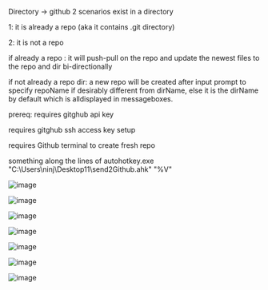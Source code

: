 Directory -> github
2 scenarios exist in a directory

1: it is already a repo (aka it contains .git directory)

2: it is not a repo

if already a repo :
it will push-pull on the repo and update the newest files to the repo and dir bi-directionally

if not already a repo dir:
a new repo will be created after input prompt to specify repoName if desirably different from dirName, else it is the dirName by default which is alldisplayed in messageboxes.

prereq:
requires gitghub api key

requires gitghub ssh access key setup

requires Github terminal to create fresh repo

something along the lines of autohotkey.exe "C:\Users\ninj\Desktop11\send2Github.ahk" "%V"

![image](https://github.com/wolfman616/WinShellContext_Dir2Github/assets/62726599/1ead68dc-b09c-442b-b80d-fac1ac67477e)

![image](https://github.com/wolfman616/WinShellContext_Dir2Github/assets/62726599/871c8276-8742-431f-ac2c-cb77f2f17c14)

![image](https://github.com/wolfman616/WinShellContext_Dir2Github/assets/62726599/1da450cb-c021-4d7c-945a-ab0586a35f59)

![image](https://github.com/wolfman616/WinShellContext_Dir2Github/assets/62726599/442cc096-c6b3-4e5d-a8c4-47a7293639dd)

![image](https://github.com/wolfman616/WinShellContext_Dir2Github/assets/62726599/c0f99c6c-5418-4cd1-b055-2a94a547402b)

![image](https://github.com/wolfman616/WinShellContext_Dir2Github/assets/62726599/3fc1a9f7-90c3-4b50-83f2-47d9af713ba9)

![image](https://github.com/wolfman616/WinShellContext_Dir2Github/assets/62726599/fab60e85-e0ed-4d53-8e7b-89420c4b21a8)

